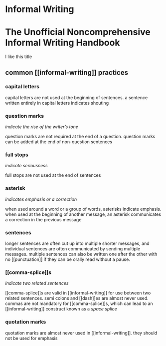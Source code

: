 # Informal Writing

# The Unofficial Noncomprehensive Informal Writing Handbook

I like this title

## common [[informal-writing]] practices

### capital letters

capital letters are not used at the beginning of sentences. a sentence written entirely in capital letters indicates shouting

### question marks

_indicate the rise of the writer’s tone_

question marks are not required at the end of a question. question marks can be added at the end of non-question sentences

### full stops

_indicate seriousness_

full stops are not used at the end of sentences

### asterisk

_indicates emphasis or a correction_

when used around a word or a group of words, asterisks indicate emphasis. when used at the beginning of another message, an asterisk communicates a correction in the previous message

### sentences

longer sentences are often cut up into multiple shorter messages, and individual sentences are often communicated by sending multiple messages. multiple sentences can also be written one after the other with no [[punctuation]] if they can be orally read without a pause.

### [[comma-splice]]s

_indicate two related sentences_

[[comma-splice]]s are valid in [[informal-writing]] for use between two related sentences. semi colons and [[dash]]es are almost never used. commas are not mandatory for [[comma-splice]]s, which can lead to an [[informal-writing]] construct known as a _space splice_

### quotation marks

quotation marks are almost never used in [[informal-writing]]. they should not be used for emphasis
